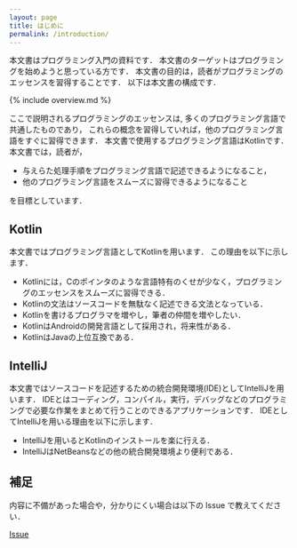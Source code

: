```yaml
---
layout: page
title: はじめに
permalink: /introduction/
---
```


本文書はプログラミング入門の資料です．
本文書のターゲットはプログラミングを始めようと思っている方です．
本文書の目的は，読者がプログラミングのエッセンスを習得することです．
以下は本文書の構成です．

{% include overview.md %}

ここで説明されるプログラミングのエッセンスは,
多くのプログラミング言語で共通したものであり，
これらの概念を習得していれば，他のプログラミング言語をすぐに習得できます．
本文書で使用するプログラミング言語はKotlinです．
本文書では，読者が，

* 与えらた処理手順をプログラミング言語で記述できるようになること，
* 他のプログラミング言語をスムーズに習得できるようになること

を目標としています．

## Kotlin
本文書ではプログラミング言語としてKotlinを用います．
この理由を以下に示します．

* Kotlinには，Cのポインタのような言語特有のくせが少なく，プログラミングのエッセンスをスムーズに習得できる．
* Kotlinの文法はソースコードを無駄なく記述できる文法となっている．
* Kotlinを書けるプログラマを増やし，筆者の仲間を増やしたい．
* KotlinはAndroidの開発言語として採用され，将来性がある．
* KotlinはJavaの上位互換である．

## IntelliJ
本文書ではソースコードを記述するための統合開発環境(IDE)としてIntelliJを用います．
IDEとはコーディング，コンパイル，実行，デバッグなどのプログラミングで必要な作業をまとめて行うことのできるアプリケーションです．
IDEとしてIntelliJを用いる理由を以下に示します．

* IntelliJを用いるとKotlinのインストールを楽に行える．
* IntelliJはNetBeansなどの他の統合開発環境より便利である．

## 補足
内容に不備があった場合や，分かりにくい場合は以下の Issue で教えてください．

[Issue](https://github.com/Jumpaku/ProgrammingIntroduction/issues) 